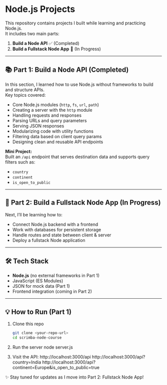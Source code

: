 # Node.js Projects

This repository contains projects I built while learning and practicing Node.js.  
It includes two main parts:  

1. **Build a Node API** ✅ (Completed)  
2. **Build a Fullstack Node App** 🚀 (In Progress)

---

## 📚 Part 1: Build a Node API (Completed)
In this section, I learned how to use Node.js without frameworks to build and structure APIs.  
Key topics covered:
- Core Node.js modules (`http`, `fs`, `url`, `path`)
- Creating a server with the `http` module
- Handling requests and responses
- Parsing URLs and query parameters
- Serving JSON responses
- Modularizing code with utility functions
- Filtering data based on client query params
- Designing clean and reusable API endpoints

**Mini Project:**  
Built an `/api` endpoint that serves destination data and supports query filters such as:  
- `country`  
- `continent`  
- `is_open_to_public`

---

## 🚀 Part 2: Build a Fullstack Node App (In Progress)
Next, I’ll be learning how to:
- Connect Node.js backend with a frontend
- Work with databases for persistent storage
- Handle routes and state between client & server
- Deploy a fullstack Node application

---

## 🛠 Tech Stack
- **Node.js** (no external frameworks in Part 1)  
- JavaScript (ES Modules)  
- JSON for mock data (Part 1)  
- Frontend integration (coming in Part 2)

---

## 💡 How to Run (Part 1)
1. Clone this repo  
   ```bash
   git clone <your-repo-url>
   cd scrimba-node-course

2.	Run the server
    node server.js

3.	Visit the API:
http://localhost:3000/api
http://localhost:3000/api?country=India
http://localhost:3000/api?continent=Europe&is_open_to_public=true

✨ Stay tuned for updates as I move into Part 2: Fullstack Node App!